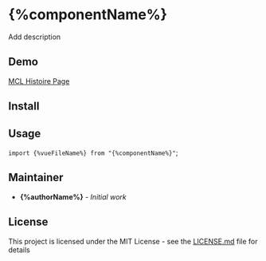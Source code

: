 # {%componentName%}

Add description

## Demo

[MCL Histoire Page]({%sbLink%})

## Install

## Usage

`import {%vueFileName%} from "{%componentName%}"`;

## Maintainer

- **{%authorName%}** - _Initial work_

## License

This project is licensed under the MIT License - see the [LICENSE.md](./LICENSE.md) file for details
